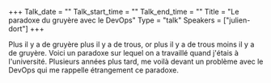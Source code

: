+++
Talk_date = ""
Talk_start_time = ""
Talk_end_time = ""
Title = "Le paradoxe du gruyère avec le DevOps"
Type = "talk"
Speakers = ["julien-dort"]
+++

Plus il y a de gruyère plus il y a de trous, or plus il y a de trous moins il y a de gruyère. Voici un paradoxe sur lequel on a travaillé quand j'étais à l'université. Plusieurs années plus tard, me voilà devant un problème avec le DevOps qui me rappelle étrangement ce paradoxe.
